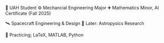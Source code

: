🌌 UAH Student
⚙️ Mechancial Engineering Major
➕ Mathematics Minor, AI Certificate (Fall 2025)

🛰️ Spacecraft Engineering & Design
🔭 Later: Astropysics Research

👾 Practicing; LaTeX, MATLAB, Python
